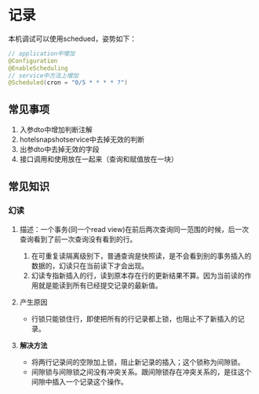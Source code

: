 # 记录

<!-- TODO: java.io.Serializable -->
<!-- TODO: @java.io.Serial -->

<!-- TODO: java super -->
<!-- TODO: java this -->
<!-- TODO: java 中的异常 -->
<!-- TODO: org.aspectj.lang.annotation.Aspect -->
<!-- TODO: spring cloud -->
<!-- TODO: k8s -->
<!-- TODO: bootstrap -->
<!-- TODO: 《领域驱动设计：软件核心复杂性应对之道》 -->
<!-- TODO： 链式查询 -->

本机调试可以使用schedued，姿势如下：

```java
// application中增加
@Configuration
@EnableScheduling
// service中方法上增加
@Scheduled(cron = "0/5 * * * * ?")
```

## 常见事项

1. 入参dto中增加判断注解
2. hotelsnapshotservice中去掉无效的判断
3. 出参dto中去掉无效的字段
4. 接口调用和使用放在一起来（查询和赋值放在一块）

## 常见知识

### 幻读

1. 描述：一个事务(同一个read view)在前后两次查询同一范围的时候，后一次查询看到了前一次查询没有看到的行。
   1. 在可重复读隔离级别下，普通查询是快照读，是不会看到别的事务插入的数据的，幻读只在当前读下才会出现。
   2. 幻读专指新插入的行，读到原本存在行的更新结果不算。因为当前读的作用就是能读到所有已经提交记录的最新值。

2. 产生原因
   - 行锁只能锁住行，即使把所有的行记录都上锁，也阻止不了新插入的记录。

3. **解决方法**
   - 将两行记录间的空隙加上锁，阻止新记录的插入；这个锁称为间隙锁。
   - 间隙锁与间隙锁之间没有冲突关系。跟间隙锁存在冲突关系的，是往这个间隙中插入一个记录这个操作。
